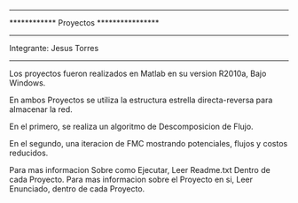 ***************************************
************ Proyectos ****************
***************************************
Integrante:
    Jesus Torres
***************************************

Los proyectos fueron realizados en Matlab en su version R2010a, Bajo Windows.

En ambos Proyectos se utiliza la estructura estrella directa-reversa para almacenar la red.

En el primero, se realiza un algoritmo de Descomposicion de Flujo.

En el segundo, una iteracion de FMC mostrando potenciales, flujos y costos reducidos.

Para mas informacion Sobre como Ejecutar, Leer Readme.txt Dentro de cada Proyecto.
Para mas informacion sobre el Proyecto en si, Leer Enunciado, dentro de cada Proyecto.
